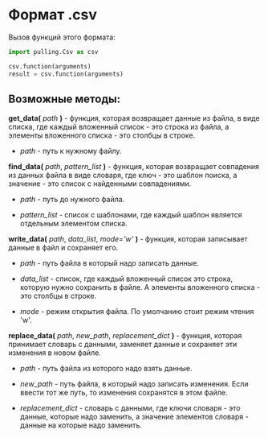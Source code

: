 # Формат .csv
Вызов функций этого формата:

```python
import pulling.Csv as csv

csv.function(arguments)
result = csv.function(arguments)
```
## Возможные методы:
**get_data(** *path* **)** - функция, которая возвращает данные из файла, в виде списка, где каждый вложенный список - это строка из файла, а элементы вложенного списка - это столбцы в строке.

 - *path* - путь к нужному файлу.


**find_data(** *path*, *pattern_list* **)** - функция, которая возвращает совпадения из данных файла в виде словаря, где ключ - это шаблон поиска, а значение - это список с найденными совпадениями.

 - *path* - путь до нужного файла.

 - *pattern_list* - список с шаблонами, где каждый шаблон является отдельным элементом списка.


**write_data(** *path*, *data_list*, *mode='w'* **)** - функция, которая записывает данные в файл и сохраняет его.

 - *path* - путь файла в который надо записать данные.

 - *data_list* - список, где каждый вложенный список это строка, которую нужно сохранить в файле. А элементы вложенного списка - это столбцы в строке.

 - *mode* - режим открытия файла. По умолчанию стоит режим чтения 'w'.



**replace_data(** *path*, *new_path*, *replacement_dict* **)** - функция, которая принимает словарь с данными, заменяет данные и сохраняет эти изменения в новом файле.

 - *path* - путь файла из которого надо взять данные.

 - *new_path* - путь файла, в который надо записать изменения. Если ввести тот же путь, то изменения сохранятся в этом файле.

 - *replacement_dict* - словарь с данными, где ключи словаря - это данные, которые надо заменить, а значение элементов словаря - данные на которые надо заменить.